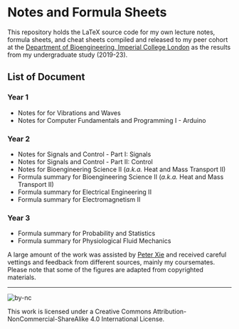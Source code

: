 # Notes and Formula Sheets
This repository holds the LaTeX source code for my own lecture notes, formula sheets, and cheat sheets compiled and released to my peer cohort at the [Department of Bioengineering, Imperial College London](https://www.imperial.ac.uk/bioengineering) as the results from my undergraduate study (2019-23).

## List of Document
### Year 1
  - Notes for for Vibrations and Waves
  - Notes for Computer Fundamentals and Programming I - Arduino
### Year 2
  - Notes for Signals and Control - Part I: Signals
  - Notes for Signals and Control - Part II: Control
  - Notes for Bioengineering Science II (_a.k.a._ Heat and Mass Transport II)
  - Formula summary for Bioengineering Science II (_a.k.a._ Heat and Mass Transport II)
  - Formula summary for Electrical Engineering II
  - Formula summary for Electromagnetism II
### Year 3
  - Formula summary for Probability and Statistics
  - Formula summary for Physiological Fluid Mechanics

A large amount of the work was assisted by [Peter Xie](mailto:peter.xie19@imperial.ac.uk) and received careful vettings and feedback from different sources, mainly my coursemates. Please note that some of the figures are adapted from copyrighted materials.

---

![by-nc](https://binghuan.li/_include/imgs/by-nc.svg)

This work is licensed under a Creative Commons Attribution-NonCommercial-ShareAlike 4.0 International License.
